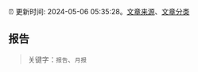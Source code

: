 :alarm_clock: 更新时间: 2024-05-06 05:35:28。[文章来源](/README.md)、[文章分类](/TAGS.md)

## 报告


> 关键字：`报告`、`月报`



